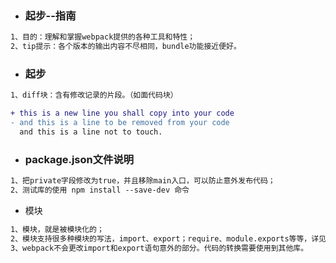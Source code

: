 - ### 起步--指南

```tex
1、目的：理解和掌握webpack提供的各种工具和特性；
2、tip提示：各个版本的输出内容不尽相同，bundle功能接近便好。
```

- ### 起步

```tex
1、diff块：含有修改记录的片段。（如面代码块）
```

```diff
+ this is a new line you shall copy into your code
- and this is a line to be removed from your code
  and this is a line not to touch.
```

- ### package.json文件说明

```tex
1、把private字段修改为true，并且移除main入口，可以防止意外发布代码；
2、测试库的使用 npm install --save-dev 命令
```

- 模块

```tex
1、模块，就是被模块化的；
2、模块支持很多种模块的写法，import、export；require、module.exports等等，详见API，打包后的转化兼容是webpack的独创精巧设计;
3、webpack不会更改import和export语句意外的部分。代码的转换需要使用到其他库。
```

